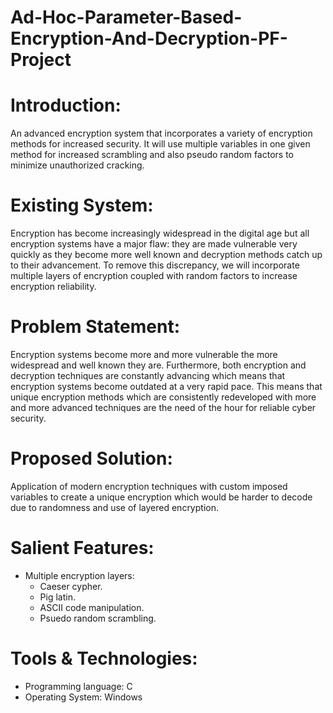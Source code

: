 # Ad-Hoc-Parameter-Based-Encryption-And-Decryption-PF-Project
# Introduction:
An advanced encryption system that incorporates a variety of encryption methods for increased security. It will use multiple variables in one given method for increased scrambling and also pseudo random factors to minimize unauthorized cracking.

# Existing System:
Encryption has become increasingly widespread in the digital age but all encryption systems have a major flaw: they are made vulnerable very quickly as they become more well known  and decryption methods catch up to their advancement. To remove this discrepancy, we will incorporate multiple layers of encryption coupled with random factors to increase encryption reliability.

# Problem Statement:
Encryption systems become more and more vulnerable the more widespread and well known they are. Furthermore, both encryption and decryption techniques are constantly advancing which means that encryption systems become outdated at a very rapid pace. This means that unique encryption methods which are consistently redeveloped with more and more advanced techniques are the need of the hour for reliable cyber security.

# Proposed Solution:
Application of modern encryption techniques with custom imposed variables to create a unique encryption which would be harder to decode due to randomness and use of layered encryption.

# Salient Features:
* Multiple encryption layers: 
  * Caeser cypher. 
  * Pig latin.
  * ASCII code manipulation.
  * Psuedo random scrambling.

# Tools & Technologies:
* Programming language: C 
* Operating System: Windows
